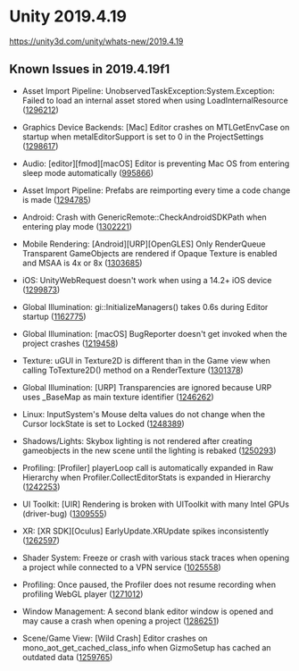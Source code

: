 # Unity 2019.4.19
https://unity3d.com/unity/whats-new/2019.4.19

## Known Issues in 2019.4.19f1

<ul>
<li><p>Asset Import Pipeline: UnobservedTaskException:System.Exception: Failed to load an internal asset stored when using LoadInternalResource (<a href="https://issuetracker.unity3d.com/issues/asset-load-fails-after-restarting-unity-editor">1296212</a>)</p></li>
<li><p>Graphics Device Backends: [Mac] Editor crashes on MTLGetEnvCase on startup when metalEditorSupport is set to 0 in the ProjectSettings (<a href="https://issuetracker.unity3d.com/issues/mac-editor-crashes-on-mtlgetenvcase-on-startup-when-metaleditorsupport-is-set-to-0-in-the-projectsettings">1298617</a>)</p></li>
<li><p>Audio: [editor][fmod][macOS] Editor is preventing Mac OS from entering sleep mode automatically (<a href="https://issuetracker.unity3d.com/issues/editor-is-preventing-mac-os-from-entering-sleep-mode-automatically">995866</a>)</p></li>
<li><p>Asset Import Pipeline: Prefabs are reimporting every time a code change is made (<a href="https://issuetracker.unity3d.com/issues/prefabs-are-reimporting-every-time-a-code-change-is-made">1294785</a>)</p></li>
<li><p>Android: Crash with GenericRemote::CheckAndroidSDKPath when entering play mode (<a href="https://issuetracker.unity3d.com/issues/crash-on-mono-jit-runtime-invoke-when-entering-play-mode">1302221</a>)</p></li>
<li><p>Mobile Rendering: [Android][URP][OpenGLES] Only RenderQueue Transparent GameObjects are rendered if Opaque Texture is enabled and MSAA is 4x or 8x (<a href="https://issuetracker.unity3d.com/issues/android-urp-opengles-only-renderqueue-transparent-gameobjects-are-rendered-if-opaque-texture-is-enabled-and-msaa-is-4x-or-8x">1303685</a>)</p></li>
<li><p>iOS:  UnityWebRequest doesn't work when using a 14.2+ iOS device (<a href="https://issuetracker.unity3d.com/issues/ios-unitywebrequest-doesnt-work-when-using-a-14-dot-2-plus-ios-device">1299873</a>)</p></li>
<li><p>Global Illumination: gi::InitializeManagers() takes 0.6s during Editor startup (<a href="https://issuetracker.unity3d.com/issues/gi-initializemanagers-takes-0-dot-4s-during-editor-startup">1162775</a>)</p></li>
<li><p>Global Illumination: [macOS] BugReporter doesn't get invoked when the project crashes (<a href="https://issuetracker.unity3d.com/issues/macos-bugreporter-doesnt-get-invoked-when-the-project-crashes">1219458</a>)</p></li>
<li><p>Texture: uGUI in Texture2D is different than in the Game view when calling ToTexture2D() method on a RenderTexture (<a href="https://issuetracker.unity3d.com/issues/ugui-in-texture2d-is-different-than-in-the-game-view-when-calling-totexture2d-method-on-a-rendertexture">1301378</a>)</p></li>
<li><p>Global Illumination: [URP] Transparencies are ignored because URP uses _BaseMap as main texture identifier (<a href="https://issuetracker.unity3d.com/issues/urp-shadows-from-alpha-materials-are-not-baked-into-a-lightmap-when-using-baked-lit-shader">1246262</a>)</p></li>
<li><p>Linux:  InputSystem's Mouse delta values do not change when the Cursor lockState is set to Locked (<a href="https://issuetracker.unity3d.com/issues/linux-inputsystems-mouse-delta-values-do-not-change-when-the-cursor-lockstate-is-set-to-locked">1248389</a>)</p></li>
<li><p>Shadows/Lights: Skybox lighting is not rendered after creating gameobjects in the new scene until the lighting is rebaked (<a href="https://issuetracker.unity3d.com/issues/skybox-lighting-is-not-shown-after-creating-new-gameobjects-in-the-new-scene">1250293</a>)</p></li>
<li><p>Profiling: [Profiler] playerLoop call is automatically expanded in Raw Hierarchy when Profiler.CollectEditorStats is expanded in Hierarchy (<a href="https://issuetracker.unity3d.com/issues/profiler-playerloop-call-is-automatically-expanded-in-raw-hierarchy-when-profiler-dot-collecteditorstats-is-expanded-in-hierarchy">1242253</a>)</p></li>
<li><p>UI Toolkit: [UIR] Rendering is broken with UIToolkit with many Intel GPUs (driver-bug) (<a href="https://issuetracker.unity3d.com/issues/rendering-is-broken-with-uitoolkit-with-many-intel-gpus-driver-bug">1309555</a>)</p></li>
<li><p>XR: [XR SDK][Oculus] EarlyUpdate.XRUpdate spikes inconsistently (<a href="https://issuetracker.unity3d.com/issues/xr-sdk-oculus-earlyupdate-dot-xrupdate-spikes-inconsistently">1262597</a>)</p></li>
<li><p>Shader System: Freeze or crash with various stack traces when opening a project while connected to a VPN service (<a href="https://issuetracker.unity3d.com/issues/editor-freezes-slash-crashes-when-connected-to-nordvpn">1025558</a>)</p></li>
<li><p>Profiling: Once paused, the Profiler does not resume recording when profiling WebGL player (<a href="https://issuetracker.unity3d.com/issues/once-paused-the-profiler-does-not-resume-recording-when-profiling-webgl-player">1271012</a>)</p></li>
<li><p>Window Management: A second blank editor window is opened and may cause a crash when opening a project (<a href="https://issuetracker.unity3d.com/issues/a-second-blank-editor-window-is-opened-and-may-cause-a-crash-when-opening-a-project">1286251</a>)</p></li>
<li><p>Scene/Game View: [Wild Crash] Editor crashes on mono_aot_get_cached_class_info when GizmoSetup has cached an outdated data (<a href="https://issuetracker.unity3d.com/issues/wild-crash-editor-crashes-on-mono-aot-get-cached-class-info-when-gizmosetup-has-cached-an-outdated-data">1259765</a>)</p></li>
</ul>
